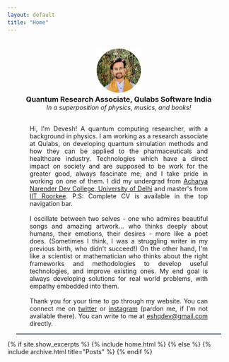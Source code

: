 ```yaml
---
layout: default
title: "Home"
---
```

<center>
  <img alt="profile" src="/assets/profile.png" hight=100 width = 100 STYLE="margin: 20px 0px 0px 0px">
  <h3 style="margin: 2px 20px 0px 20px">Quantum Research Associate, Qulabs Software India</h3>
  <em style="margin: 0px 20px 0px 20px">In a superposition of physics, musics, and books!</em>
</center>
<br>
<p style="width:80%; margin-left:10% !important; margin-right:10% !important; text-align: justify;">
  Hi, I'm Devesh! A quantum computing researcher, with a background in physics. I am working as a research associate at Qulabs, on developing quantum simulation methods and how they can be applied to the pharmaceuticals and healthcare industry. Technologies which have a direct impact on society and are supposed to be work for the greater good, always fascinate me; and I take pride in working on one of them. I did my undergrad from <a href="https://www.andcollege.du.ac.in/">Acharya Narender Dev College, University of Delhi</a> and master's from <a href="https://www.iitr.ac.in/">IIT Roorkee</a>. P.S: Complete CV is available in the top navigation bar.
    <br><br>
    I oscillate between two selves - one who admires beautiful songs and amazing artwork... who thinks deeply about humans, their emotions, their desires - more like a poet does. (Sometimes I think, I was a struggling writer in my previous birth, who didn't succeed!) On the other hand, I'm like a scientist or mathematician who thinks about the right frameworks and methodologies to develop useful technologies, and improve existing ones. My end goal is always developing solutions for real world problems, with empathy embedded into them.
    <br><br>
    Thank you for your time to go through my website. You can connect me on <a href="https://twitter.com/eshqdev/">twitter</a> or <a href="https://www.instagram.com/eshqdev/">instagram</a> (pardon me, if I'm not available there). You can write to me at <a href="mailto:eshqdev@gmail.com">eshqdev@gmail.com</a> directly.
</p>

<hr style="border-top: 1px solid #537188; width:92%; margin-left:4% !important; margin-right:4% !important;">
{% if site.show_excerpts %}
  {% include home.html %}
{% else %}
  {% include archive.html title="Posts" %}
{% endif %}


<!-- 
---
layout: default
title: "Home"
---
<center>
  <img alt="profile" src="/assets/profile.png" hight=100 width = 100 STYLE="margin: 20px 0px 0px 0px">
  <h3 STYLE="margin: 2px 20px 0px 20px">Quantum Research Associate, Qulabs Software India</h3>
  <em STYLE="margin: 0px 20px 0px 20px">In a superposition of physics, musics, and books!</em>
</center>
<br>
<hr style="border-top: 1px solid #537188; width:92%; margin-left:4% !important; margin-right:4% !important;">
{% if site.show_excerpts %}
  {% include home.html %}
{% else %}
  {% include archive.html title="Posts" %}
{% endif %}
 -->
